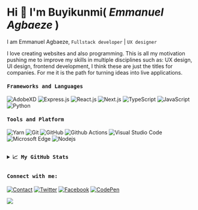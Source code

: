 # Hi 👋 I'm Buyikunmi( *Emmanuel* *Agbaeze* )




I am Emmanuel Agbaeze,    ``Fullstack developer`` | ``UX designer`` 

<!-- I am a seasoned frontend web developer. **Next.js**, **SCSS**, **JavaScript**, **jQuery**, **ExpressJS**, and **ReactJS** are
my web development tools. I am familiar with responsive design techniques, approaching all projects with a mobile-first
view, ensuring that what I produce will look great regardless of the type of device it is being viewed on.
 -->
I love creating websites and also programming. This is all my motivation pushing me to improve my skills in multiple
disciplines such as: UX design, UI design, frontend development, I think these are just the titles for companies. For me
it is the path for turning ideas into live applications.
<!--

Here are some ideas to get you started:

- 🔭 I’m currently working on ...
- 🌱 I’m currently learning ...
- 👯 I’m looking to collaborate on ...
- 🤔 I’m looking for help with ...
- 💬 Ask me about ...
- 📫 How to reach me: ...
- 😄 Pronouns: ...
- ⚡ Fun fact: ...
-->


<h4><b><samp>Frameworks and Languages</samp></b></h4>



![AdobeXD](https://img.shields.io/badge/Adobe%20XD-450135?style=flat-square&logo=Adobe%20XD&logoColor=FF61F6)
![Express.js](https://img.shields.io/badge/Express.js-000000?style=flat-square&logo=express&logoColor=white)
![React.js](https://img.shields.io/badge/React-20232A?style=flat-square&logo=react&logoColor=61DAFB)
![Next.js](https://img.shields.io/badge/Next.js-black?style=flat-square&logo=next.js&logoColor=white)
![TypeScript](https://img.shields.io/badge/TypeScript-007ACC?style=flat-square&logo=typescript&logoColor=white)
![JavaScript](https://img.shields.io/badge/-JavaScript-F7DF1C?style=flat-square&logo=javascript&logoColor=000000)
![Python](https://img.shields.io/badge/Python-3776AB?style=flat-square&logo=python&logoColor=white)


<h4><b><samp>Tools and Platform</samp></b></h4>

![Yarn](https://img.shields.io/badge/Yarn-2C8EBB?style=flat-square&logo=yarn&logoColor=white)
![Git](https://img.shields.io/badge/Git-F05032?style=flat-square&logo=Git&logoColor=white)
![GitHub](https://img.shields.io/badge/GitHub-181717?style=flat-square&logo=github)
![Github
Actions](https://img.shields.io/badge/Github_Actions-2088FF?style=flat-square&logo=Github-Actions&logoColor=ffffff)
![Visual Studio
Code](https://img.shields.io/badge/Visual_Studio_Code-007ACC?style=flat-square&logo=Visual-Studio-Code&logoColor=white)
![Microsoft
Edge](https://img.shields.io/badge/Microsoft_Edge-0078D7?style=flat-square&logo=Microsoft-Edge&logoColor=white)
![Nodejs](https://img.shields.io/badge/Nodejs-black?style=flat-square&logo=Node.js&logoColor=white)
##


<details>
  <summary><b><samp>📈 My GitHub Stats</samp></b></summary>
  <br>
  <p align="center"> <img align="center"
      src="https://github-readme-stats.vercel.app/api/top-langs/?username=buyikunmi&hide_langs_below=1&&show_icons=true&title_color=08fdd8&icon_color=bb2acf&text_color=ffffff&bg_color=242424" />
    <img align="center"
      src="https://github-readme-stats.vercel.app/api?username=buyikunmi&&show_icons=true&title_color=08fdd8&icon_color=bb2acf&text_color=ffffff&bg_color=242424" />
  </p>
</details>

##


<h4><b><samp>Connect with me:</samp></b></h4>

[![Contact](https://img.shields.io/badge/agbaezeemmanuel@gmail.com-0075c8?style=flat-square&logo=gmail&logoColor=white)](mailto:agbaezeemmanuel@gmail.com)
[![Twitter](https://img.shields.io/badge/@agik404-1DA1F2?style=flat-square&logo=twitter&logoColor=white)](https://twitter.com/agik404)
[![Facebook](https://img.shields.io/badge/Emmanuel%20Agbaeze-0077b5?style=flat-square&logo=Facebook&logoColor=white)](https://www.facebook.com/agik2007)
[![CodePen](https://img.shields.io/badge/Agik-1e1f26?style=flat-square&logo=codepen&logoColor=white)](https://codepen.io/agik)


![](https://visitor-badge.glitch.me/badge?page_id=buyikunmi)
